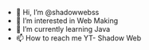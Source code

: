 - 👋 Hi, I’m @shadowwebss
- 👀 I’m interested in Web Making
- 🌱 I’m currently learning Java
- 📫 How to reach me YT- Shadow Web

<!---
shadowwebss/shadowwebss is a ✨ special ✨ repository because its `README.md` (this file) appears on your GitHub profile.
You can click the Preview link to take a look at your changes.
--->
